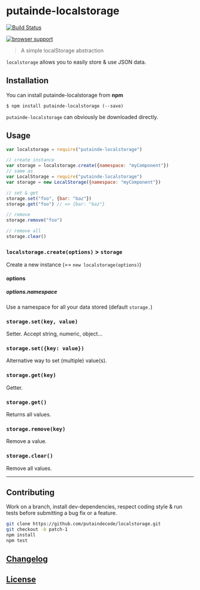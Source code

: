 # putainde-localstorage

[![Build Status](http://img.shields.io/travis/putaindecode/localstorage.svg?style=flat)](https://travis-ci.org/putaindecode/localstorage)

[![browser support](https://ci.testling.com/putaindecode/localstorage.png)](https://ci.testling.com/putaindecode/localstorage)

> A simple localStorage abstraction

`localstorage` allows you to easily store & use JSON data.

## Installation

You can install putainde-localstorage from **npm**

```console
$ npm install putainde-localstorage (--save)
```

`putainde-localstorage` can obviously be downloaded directly.

## Usage

```js
var localstorage = require("putainde-localstorage")

// create instance
var storage = localstorage.create({namespace: "myComponent"})
// same as
var LocalStorage = require("putainde-localstorage")
var storage = new LocalStorage({namespace: "myComponent"})

// set & get
storage.set("foo", {bar: "baz"})
storage.get("foo") // => {bar: "baz"}

// remove
storage.remove("foo")

// remove all
storage.clear()
```

### `localstorage.create(options)` > `storage`

Create a new instance (== `new localstorage(options)`)

#### options

##### options.namespace

Use a namespace for all your data stored (default `storage.`)

### `storage.set(key, value)`

Setter. Accept string, numeric, object...

### `storage.set({key: value})`

Alternative way to set (multiple) value(s).

### `storage.get(key)`

Getter.

### `storage.get()`

Returns all values.

### `storage.remove(key)`

Remove a value.

### `storage.clear()`

Remove all values.

---

## Contributing

Work on a branch, install dev-dependencies, respect coding style & run tests before submitting a bug fix or a feature.

```bash
git clone https://github.com/putaindecode/localstorage.git
git checkout -b patch-1
npm install
npm test
```

## [Changelog](CHANGELOG.md)

## [License](LICENSE)
